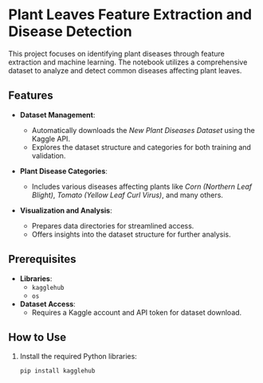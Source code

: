 # Plant Leaves Feature Extraction and Disease Detection

This project focuses on identifying plant diseases through feature extraction and machine learning. The notebook utilizes a comprehensive dataset to analyze and detect common diseases affecting plant leaves.

## Features
- **Dataset Management**:
  - Automatically downloads the *New Plant Diseases Dataset* using the Kaggle API.
  - Explores the dataset structure and categories for both training and validation.
  
- **Plant Disease Categories**:
  - Includes various diseases affecting plants like *Corn (Northern Leaf Blight)*, *Tomato (Yellow Leaf Curl Virus)*, and many others.

- **Visualization and Analysis**:
  - Prepares data directories for streamlined access.
  - Offers insights into the dataset structure for further analysis.

## Prerequisites
- **Libraries**:
  - `kagglehub`
  - `os`
- **Dataset Access**:
  - Requires a Kaggle account and API token for dataset download.

## How to Use
1. Install the required Python libraries:
   ```bash
   pip install kagglehub

